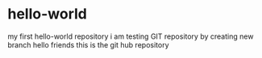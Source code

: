 # hello-world
my first hello-world repository
i am testing GIT repository by creating new branch
hello friends 
this is the git hub repository
